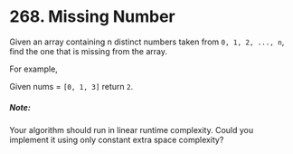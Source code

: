 # 268. Missing Number
Given an array containing n distinct numbers taken from `0, 1, 2, ..., n`, find the one that is missing from the array.

For example,

Given nums = `[0, 1, 3]` return `2`.

##### Note:

Your algorithm should run in linear runtime complexity. Could you implement it using only constant extra space complexity?